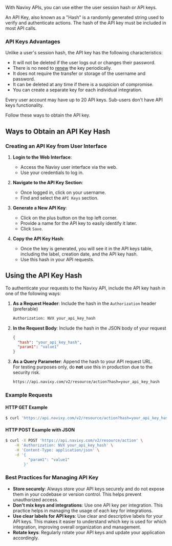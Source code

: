 
With Navixy APIs, you can use either the user session hash or API keys.

An API Key, also known as a "Hash" is a randomly generated string used to verify and authenticate actions. The hash of the API key must be included in most API calls.

### API Keys Advantages

Unlike a user's session hash, the API key has the following characteristics:

- It will not be deleted if the user logs out or changes their password.
- There is no need to [renew](../resources/commons/user/session/index.md#renew) the key periodically.
- It does not require the transfer or storage of the username and password.
- It can be deleted at any time if there is a suspicion of compromise.
- You can create a separate key for each individual integration.

Every user account may have up to 20 API keys. Sub-users don't have API keys functionality.

Follow these ways to obtain the API key.

## Ways to Obtain an API Key Hash

### Creating an API Key from User Interface

1. **Login to the Web Interface**:
    - Access the Navixy user interface via the web.
    - Use your credentials to log in.

2. **Navigate to the API Key Section**:
    - Once logged in, click on your username.
    - Find and select the `API Keys` section.

3. **Generate a New API Key**:
    - Click on the plus button on the top left corner.
    - Provide a name for the API key to easily identify it later.
    - Click `Save`.

4. **Copy the API Key Hash**:
    - Once the key is generated, you will see it in the API keys table, including the label, creation date, and the API key hash.
    - Use this hash in your API requests.

## Using the API Key Hash

To authenticate your requests to the Navixy API, include the API key hash in one of the following ways:

1. **As a Request Header**: Include the hash in the `Authorization` header (preferable)
   ```sh
   Authorization: NVX your_api_key_hash
   ```

2. **In the Request Body**: Include the hash in the JSON body of your request
   ```json
   {
     "hash": "your_api_key_hash",
     "param1": "value1"
   }
   ```

3. **As a Query Parameter**: Append the hash to your API request URL.<br/>
   For testing purposes only, do **not** use this in production due to the security risk.
   ```sh
   https://api.navixy.com/v2/resource/action?hash=your_api_key_hash
   ```

### Example Requests

#### HTTP GET Example

```sh
$ curl 'https://api.navixy.com/v2/resource/action?hash=your_api_key_hash'
```

#### HTTP POST Example with JSON

```sh
$ curl -X POST 'https://api.navixy.com/v2/resource/action' \
    -H 'Authorization: NVX your_api_key_hash' \
    -H 'Content-Type: application/json' \
    -d '{
          "param1": "value1"
        }'
```

### Best Practices for Managing API Key

- **Store securely**: Always store your API keys securely and do not expose them in your codebase or version control. This helps prevent unauthorized access.
- **Don't mix keys and integrations**: Use one API key per integration. This practice helps in managing the usage of each key for integrations.
- **Use clear labels for API keys**: Use clear and descriptive labels for your API keys. This makes it easier to understand which key is used for which integration, improving overall organization and management.
- **Rotate keys**: Regularly rotate your API keys and update your application accordingly.
